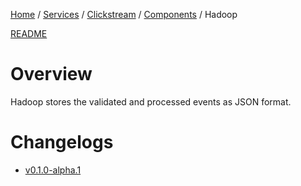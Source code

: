 <p>
    <a href="/docs/index.md">Home</a> /
    <a href="/docs/services/index.md">Services</a> /
    <a href="/docs/services/clickstream/index.md">Clickstream</a> /
    <a href="/services/clickstream/docs/index.md">Components</a> /
    <span>Hadoop</span>
</p>

<a href="/services/clickstream/src/hadoop/README.md">README</a>

# Overview
Hadoop stores the validated and processed events as JSON format.

# Changelogs
- [v0.1.0-alpha.1](/services/clickstream/src/hadoop/CHANGELOG.md#v010-alpha1)
